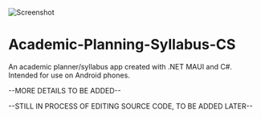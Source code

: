 ![Screenshot](https://github.com/user-attachments/assets/d15d2539-087e-4b90-8528-03aacedf00cb)
# Academic-Planning-Syllabus-CS



An academic planner/syllabus app created with .NET MAUI and C#. Intended for use on Android phones. 


--MORE DETAILS TO BE ADDED--

--STILL IN PROCESS OF EDITING SOURCE CODE, TO BE ADDED LATER--
